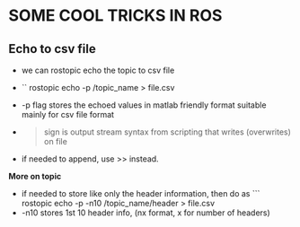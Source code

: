 # SOME COOL TRICKS IN ROS

## Echo to csv file
- we can rostopic echo the topic to csv file 
- `` rostopic echo -p /topic_name  > file.csv

- -p flag stores the echoed values in matlab friendly format suitable mainly for csv file format
- > sign is output stream syntax from scripting that writes (overwrites) on file
- if needed to append, use >> instead.

__More on topic__
- if needed to store like only the header information, then do as ``` rostopic echo -p -n10 /topic_name/header > file.csv
- -n10 stores 1st 10 header info, (nx format, x for number of headers)
